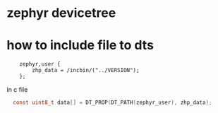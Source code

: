 # zephyr devicetree

# how to include file to dts

```dts
	zephyr,user {
		zhp_data = /incbin/("../VERSION");
	};
```

in c file
```c
  const uint8_t data[] = DT_PROP(DT_PATH(zephyr_user), zhp_data);
```

